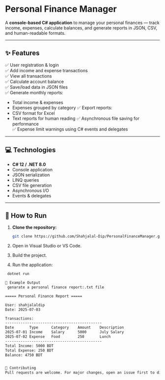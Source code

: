 ﻿# Personal Finance Manager

A **console-based C# application** to manage your personal finances — track income, expenses, calculate balances, and generate reports in JSON, CSV, and human-readable formats.

---

## ✨ Features

✅ User registration & login  
✅ Add income and expense transactions  
✅ View all transactions  
✅ Calculate account balance  
✅ Save/load data in JSON files  
✅ Generate monthly reports:
- Total income & expenses
- Expenses grouped by category
✅ Export reports:
- CSV format for Excel
- Text reports for human reading
✅ Asynchronous file saving for performance  
✅ Expense limit warnings using C# events and delegates

---

## 💻 Technologies

- **C# 12 / .NET 8.0**
- Console application
- JSON serialization
- LINQ queries
- CSV file generation
- Asynchronous I/O
- Events & delegates

---

## 🚀 How to Run

1. **Clone the repository:**

   ```bash
   git clone https://github.com/Shahjalal-Dip/PersonalFinanceManager.git

2. Open in Visual Studio or VS Code.

3. Build the project.

4. Run the application:

  ```bash
   dotnet run

📄 Example Output
   genarate a personal finance report:.txt file

===== Personal Finance Report =====

User: shahjalaldip
Date: 2025-07-03

Transactions:
--------------------------------------------
Date       Type      Category    Amount    Description
2025-07-01 Income    Salary      5000      July Salary
2025-07-02 Expense   Food        250       Lunch
--------------------------------------------
Total Income: 5000 BDT
Total Expense: 250 BDT
Balance: 4750 BDT


🤝 Contributing
Pull requests are welcome. For major changes, open an issue first to discuss your ideas.